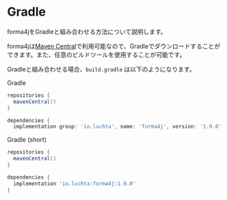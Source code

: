 # Gradle

forma4jをGradleと組み合わせる方法について説明します。

forma4jは[Maven Central](https://central.sonatype.com/artifact/io.luchta/forma4j)で利用可能なので、Gradleでダウンロードすることができます。また、任意のビルドツールを使用することが可能です。

Gradleと組み合わせる場合、`build.gradle` は以下のようになります。

Gradle

```gradle
repositories {
  mavenCentral()
}

dependencies {
  implementation group: 'io.luchta', name: 'forma4j', version: '1.9.0'
```

Gradle (short)

```gradle
repositories {
  mavenCentral()
}

dependencies {
  implementation 'io.luchta:forma4j:1.9.0'
}
```
